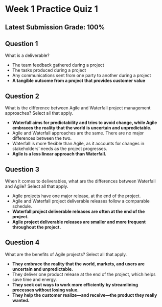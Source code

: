 # Week 1 Practice Quiz 1
## Latest Submission Grade: 100%

## Question 1
What is a deliverable?
* The team feedback gathered during a project
* The tasks produced during a project
* Any communications sent from one party to another during a project
* **A tangible outcome from a project that provides customer value**

## Question 2
What is the difference between Agile and Waterfall project management approaches? Select all that apply.
* **Waterfall aims for predictability and tries to avoid change, while Agile embraces the reality that the world is uncertain and unpredictable.**
* Agile and Waterfall approaches are the same. There are no major differences between the two.
* Waterfall is more flexible than Agile, as it accounts for changes in stakeholders’ needs as the project progresses.
* **Agile is a less linear approach than Waterfall.**

## Question 3
When it comes to deliverables, what are the differences between Waterfall and Agile? Select all that apply. 
* Agile projects have one major release, at the end of the project.
* Agile and Waterfall project deliverable releases follow a comparable schedule.
* **Waterfall project deliverable releases are often at the end of the project.**
* **Agile project deliverable releases are smaller and more frequent throughout the project.**

## Question 4
What are the benefits of Agile projects? Select all that apply.
* **They embrace the reality that the world, markets, and users are uncertain and unpredictable.**
* They deliver one product release at the end of the project, which helps save time and energy.
* **They seek out ways to work more efficiently by streamlining processes without losing value.**
* **They help the customer realize—and receive—the product they really wanted.**
